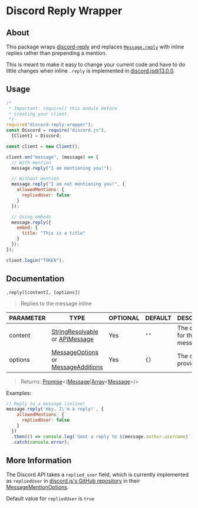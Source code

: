 # Discord Reply Wrapper

## About
This package wraps [discord-reply](https://npmjs.com/package/discord-reply) and replaces [`Message.reply`](https://discord.js.org/#/docs/main/stable/class/Message?scrollTo=reply) with inline replies rather than prepending a mention.

This is meant to make it easy to change your current code and have to do little changes when inline `.reply` is implemented in discord.js@13.0.0.

## Usage
```js
/*
 * Important: require() this module before
 * creating your client.
 */
require("discord-reply-wrapper");
const Discord = require("discord.js"),
  {Client} = Discord;

const client = new Client();

client.on("message", (message) => {
  // With mention
  message.reply("I am mentioning you!");

  // Without mention
  message.reply("I am not mentioning you!", {
    allowedMentions: {
      repliedUser: false
    }
  });

  // Using embeds
  message.reply({
    embed: {
      title: "This is a title"
    }
  });
});

client.login("TOKEN");
```

## Documentation

`.reply([content], [options])`
> Replies to the message inline

|PARAMETER|TYPE|OPTIONAL|DEFAULT|DESCRIPTION|
|---------|----|--------|-------|-----------|
|content  |[StringResolvable](https://discord.js.org/#/docs/main/stable/typedef/StringResolvable) or [APIMessage](https://discord.js.org/#/docs/main/stable/class/APIMessage)|Yes|`""`|The content for the message|
|options|[MessageOptions](https://discord.js.org/#/docs/main/stable/typedef/MessageOptions) or [MessageAdditions](https://discord.js.org/#/docs/main/stable/typedef/MessageAdditions)|Yes|`{}`|The options to provide|

> Returns: [Promise](https://developer.mozilla.org/en-US/docs/Web/JavaScript/Reference/Global_Objects/Promise)<([Message](https://discord.js.org/#/docs/main/stable/class/Message)|[Array](https://developer.mozilla.org/en-US/docs/Web/JavaScript/Reference/Global_Objects/Array)<[Message](https://discord.js.org/#/docs/main/stable/class/Message)>)>

Examples:

```js
// Reply to a message (inline)
message.reply('Hey, I\'m a reply!', {
    allowedMentions: {
      repliedUser: false
    }
  })
  .then(() => console.log(`Sent a reply to ${message.author.username}`))
  .catch(console.error);
```

## More Information
The Discord API takes a `replied_user` field, which is currently implemented as `repliedUser` in [discord.js's GitHub repository](https://github.com/discordjs/discord.js/blob/master/src/structures/APIMessage.js#L173) in their [MessageMentionOptions](https://discord.js.org/#/docs/main/stable/typedef/MessageMentionOptions).

Default value for `repliedUser` is `true`
